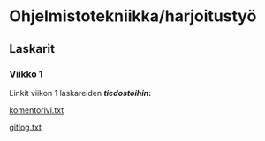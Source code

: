 # Ohjelmistotekniikka/harjoitustyö
## Laskarit
### Viikko 1
Linkit viikon 1 laskareiden **_tiedostoihin_:**

[komentorivi.txt](https://github.com/NooraKemp/ot-harjoitustyo/blob/master/laskarit/viikko1/komentorivi.txt)

[gitlog.txt](https://github.com/NooraKemp/ot-harjoitustyo/blob/master/laskarit/viikko1/gitlog.txt)
